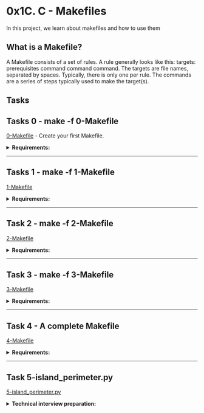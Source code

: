 # **0x1C. C - Makefiles**

In this project, we learn about makefiles and how to use them

## **What is a Makefile?**

A Makefile consists of a set of rules. A rule generally looks like this: targets: prerequisites command command command. The targets are file names, separated by spaces. Typically, there is only one per rule. The commands are a series of steps typically used to make the target(s).

## **Tasks**

## **Tasks 0 - make -f 0-Makefile**
[0-Makefile](./0-Makefile) - Create your first Makefile.

<details>
    <summary><strong>Requirements:</strong></summary>
    <ul>
        <li>name of the executable: school</li>
        <li>rules: all
            <ul>
                <li>The all rule builds your executable</li>
            </ul>
        </li>
        <li>variables: none</li>
    </ul>
</details>

---

## **Tasks 1 - make -f 1-Makefile**
[1-Makefile](./1-Makefile)

<details>
    <summary><strong>Requirements:</strong></summary>
    <ul>
        <li>name of the executable: school</li>
        <li>rules: all
            <ul>
                <li>The all rule builds your executable</li>
            </ul>
        </li>
        <li>variables: CC, SRC
            <ul>
                <li>CC: the compiler to be used</li>
                <li>SRC: the .c files</li>
            </ul>
        </li>
    </ul>
</details>

---

## **Task 2 - make -f 2-Makefile**
[2-Makefile](./2-Makefile)

<details>
    <summary><strong>Requirements:</strong></summary>
    <ul>
        <li>name of the executable: school</li>
        <li>rules: all
            <ul>
                <li>The all rule builds your executable</li>
            </ul>
        </li>
        <li>variables: CC, SRC, OBJ, NAME
            <ul>
                <li>CC: the compiler to be used</li>
                <li>SRC: the .c files</li>
                <li>OBJ: the .o files</li>
                <li>NAME: the name of the executable</li>
            </ul>
        </li>
        <li>The all rule should recompile only the updated source files</li>
        <li>You are not allowed to have a list of all the .o files</li>
    </ul>

</details>

---

## **Task 3 - make -f 3-Makefile**
[3-Makefile](./3-Makefile)

<details>
    <summary><strong>Requirements:</strong></summary>
    <ul>
        <li>name of the executable: school</li>
        <li>rules: all, clean, oclean, fclean, re
            <ul>
                <li>all: builds your executable</li>
                <li>clean: deletes all Emacs and Vim temporary files along with the executable</li>
                <li>oclean: deletes the object files</li>
                <li>fclean: deletes all Emacs and Vim temporary files, the executable, and the object files</li>
                <li>re: forces recompilation of all source files</li>
            </ul>
        </li>
        <li>variables: CC, SRC, OBJ, NAME, RM
            <ul>
                <li>CC: the compiler to be used</li>
                <li>SRC: the .c files</li>
                <li>OBJ: the .o files</li>
                <li>NAME: the name of the executable</li>
                <li>RM: the program to delete files</li>
            </ul>
        </li>
        <li>The all rule should recompile only the updated source files</li>
        <li>The clean, oclean, fclean, re rules should never fail</li>
        <li>You are not allowed to have a list of all the .o files</li>
    </ul>
</details>

---

## **Task 4 - A complete Makefile**
[4-Makefile](./4-Makefile)

<details>
    <summary><strong>Requirements:</strong></summary>
    <ul>
        <li>name of the executable: <code>school</code></li>
        <li>rules: <code>all</code>, <code>clean</code>, <code>fclean</code>, <code>oclean</code>, <code>re</code>
            <ul>
                <li><code>all</code>: builds your executable</li>
                <li><code>clean</code>: deletes all Emacs and Vim temporary files along with the executable</li>
                <li><code>oclean</code>: deletes the object files</li>
                <li><code>fclean</code>: deletes all Emacs and Vim temporary files, the executable, and the object files</li>
                <li><code>re</code>: forces recompilation of all source files</li>
            </ul>
        </li>
        <li>variables: <code>CC</code>, <code>SRC</code>, <code>OBJ</code>, <code>NAME</code>, <code>RM</code>, <code>CFLAGS</code>
            <ul>
                <li><code>CC</code>: the compiler to be used</li>
                <li><code>SRC</code>: the <code>.c</code> files</li>
                <li><code>OBJ</code>: the <code>.o</code> files</li>
                <li><code>NAME</code>: the name of the executable</li>
                <li><code>RM</code>: the program to delete files</li>
                <li><code>CFLAGS</code>: your favorite compiler flags: <code>-Wall -Werror -Wextra -pedantic</code></li>
            </ul>
        </li>
        <li>The <code>all</code> rule should recompile only the updated source files</li>
        <li><p>The <code>clean</code>, <code>oclean</code>, <code>fclean</code>, <code>re</code> rules should never fail</p></li>
        <li><p>You are not allowed to have a list of all the <code>.o</code> files</p></li>
    </ul>
</details>

---

## **Task 5-island_perimeter.py**
[5-island_perimeter.py](./5-island_perimeter.py)

<details>
    <summary><strong>Technical interview preparation:</strong></summary>
    <ul>
        <li>You are not allowed to google anything</li>
        <li>Whiteboard first</li>
    </ul>
    <p>Create a function <code>def island_perimeter(grid):</code> that returns the perimeter of the island described in <code>grid</code>:</p>
    <ul>
        <li><code>grid</code> is a list of list of integers:
            <ul>
                <li>0 represents a water zone</li>
                <li>1 represents a land zone</li>
                <li>One cell is a square with side length 1</li>
                <li>Grid cells are connected horizontally/vertically (not diagonally). </li>
                <li>Grid is rectangular, width and height don’t exceed 100</li>
            </ul>
        </li>
        <li>Grid is completely surrounded by water, and there is one island (or nothing).</li>
        <li>The island doesn’t have “lakes” (water inside that isn’t connected to the water around the island).</li>
    </ul>
    <p>Requirements:</p>
    <ul>
        <li>First line contains <code>#!/usr/bin/python3</code></li>
        <li>You are not allowed to import any module</li>
        <li>Module and function must be documented</li>
    </ul>
</details>